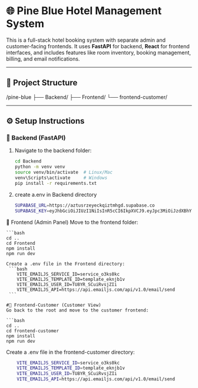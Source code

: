 # 🌐 Pine Blue Hotel Management System

This is a full-stack hotel booking system with separate admin and customer-facing frontends. It uses **FastAPI** for backend, **React** for frontend interfaces, and includes features like room inventory, booking management, billing, and email notifications.

---

## 📁 Project Structure
/pine-blue
├── Backend/
├── Frontend/
└── frontend-customer/


---

## ⚙️ Setup Instructions

### 🔧 Backend (FastAPI)

1. Navigate to the backend folder:
   ```bash
   cd Backend
   python -m venv venv
   source venv/bin/activate  # Linux/Mac
   venv\Scripts\activate     # Windows
   pip install -r requirements.txt
   ```
2. create a.env in Backend directory
    ```bash
    SUPABASE_URL=https://aztusrzeyeckqiztmhgd.supabase.co
    SUPABASE_KEY=eyJhbGciOiJIUzI1NiIsInR5cCI6IkpXVCJ9.eyJpc3MiOiJzdXBhYmFzZSIsInJlZiI6ImF6dHVzcnpleWVja3FpenRtaGdkIiwicm9sZSI6ImFub24iLCJpYXQiOjE3NTE3MTQwMjEsImV4cCI6MjA2NzI5MDAyMX0.Ni-2-hHgcNpqCOv76-75a8gnCePCVFzNbzvhQKRtqmw
    ```
🎨 Frontend (Admin Panel)
Move to the frontend folder:

    ```bash
    cd ..
    cd Frontend
    npm install
    npm run dev
   ```
Create a .env file in the Frontend directory:
    ```bash
       VITE_EMAILJS_SERVICE_ID=service_o3ks0kc
       VITE_EMAILJS_TEMPLATE_ID=template_eknjb1v
       VITE_EMAILJS_USER_ID=TU8YR_SCuiRvsjZIi
       VITE_EMAILJS_API=https://api.emailjs.com/api/v1.0/email/send
    ```

#👥 Frontend-Customer (Customer View)
Go back to the root and move to the customer frontend:

   ```bash
   cd ..
   cd frontend-customer
   npm install
   npm run dev
   ```
Create a .env file in the frontend-customer directory:
```bash
    VITE_EMAILJS_SERVICE_ID=service_o3ks0kc
    VITE_EMAILJS_TEMPLATE_ID=template_eknjb1v
    VITE_EMAILJS_USER_ID=TU8YR_SCuiRvsjZIi
    VITE_EMAILJS_API=https://api.emailjs.com/api/v1.0/email/send
```




    





